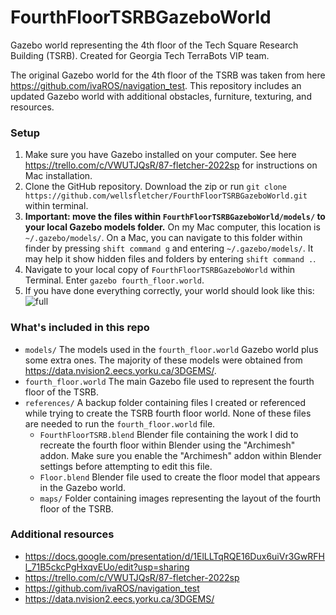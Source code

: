 # FourthFloorTSRBGazeboWorld

Gazebo world representing the 4th floor of the Tech Square Research Building (TSRB). Created for Georgia Tech TerraBots VIP team.

The original Gazebo world for the 4th floor of the TSRB was taken from here https://github.com/ivaROS/navigation_test. This repository includes an updated Gazebo world with additional obstacles, furniture, texturing, and resources.

### Setup
1. Make sure you have Gazebo installed on your computer. See here https://trello.com/c/VWUTJQsR/87-fletcher-2022sp for instructions on Mac installation.
2. Clone the GitHub repository. Download the zip or run `git clone https://github.com/wellsfletcher/FourthFloorTSRBGazeboWorld.git` within terminal.
3. **Important: move the files within `FourthFloorTSRBGazeboWorld/models/` to your local Gazebo models folder.** On my Mac computer, this location is `~/.gazebo/models/`. On a Mac, you can navigate to this folder within finder by pressing `shift command g` and entering `~/.gazebo/models/`. It may help it show hidden files and folders by entering `shift command .`.
4. Navigate to your local copy of `FourthFloorTSRBGazeboWorld` within Terminal. Enter `gazebo fourth_floor.world`.
5. If you have done everything correctly, your world should look like this: ![full](https://user-images.githubusercontent.com/30359960/166334726-df1587db-0632-418e-8869-93684d53b0ee.jpg)

### What's included in this repo
- `models/` The models used in the `fourth_floor.world` Gazebo world plus some extra ones. The majority of these models were obtained from https://data.nvision2.eecs.yorku.ca/3DGEMS/.
- `fourth_floor.world` The main Gazebo file used to represent the fourth floor of the TSRB.
- `references/` A backup folder containing files I created or referenced while trying to create the TSRB fourth floor world. None of these files are needed to run the `fourth_floor.world` file.
  - `FourthFloorTSRB.blend` Blender file containing the work I did to recreate the fourth floor within Blender using the "Archimesh" addon. Make sure you enable the "Archimesh" addon within Blender settings before attempting to edit this file.
  - `Floor.blend` Blender file used to create the floor model that appears in the Gazebo world.
  - `maps/` Folder containing images representing the layout of the fourth floor of the TSRB.

### Additional resources
- https://docs.google.com/presentation/d/1ElLLTqRQE16Dux6uiVr3GwRFHl_71B5ckcPgHxqvEUo/edit?usp=sharing
- https://trello.com/c/VWUTJQsR/87-fletcher-2022sp
- https://github.com/ivaROS/navigation_test
- https://data.nvision2.eecs.yorku.ca/3DGEMS/
